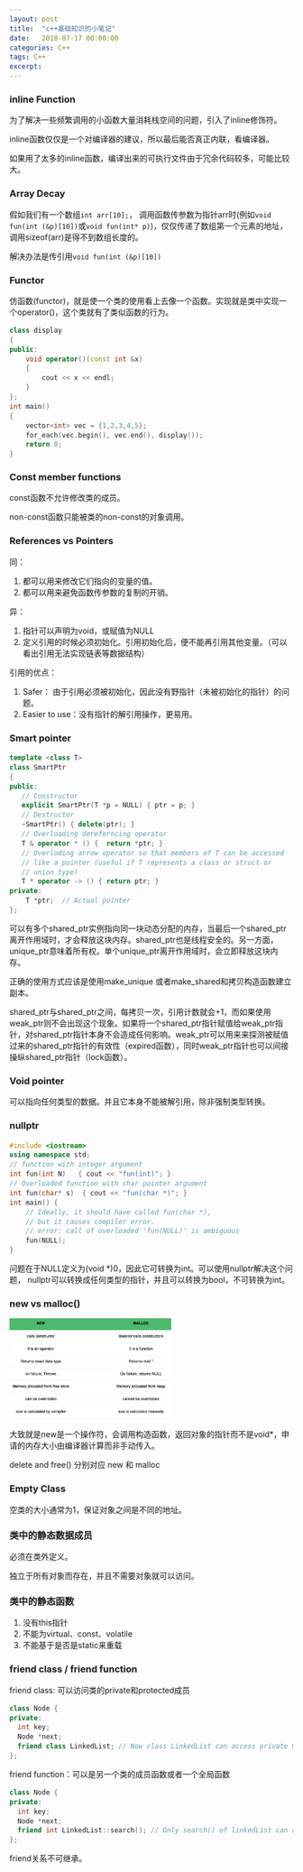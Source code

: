 ```yaml
---    
layout: post
title:  "c++基础知识的小笔记"
date:   2018-07-17 00:00:00
categories: C++
tags: C++
excerpt: 
---
```


### inline Function

为了解决一些频繁调用的小函数大量消耗栈空间的问题，引入了inline修饰符。

inline函数仅仅是一个对编译器的建议，所以最后能否真正内联，看编译器。

如果用了太多的inline函数，编译出来的可执行文件由于冗余代码较多，可能比较大。

### Array Decay

假如我们有一个数组`int arr[10];`，
调用函数传参数为指针arr时(例如`void fun(int (&p)[10])`或`void fun(int* p)`)，仅仅传递了数组第一个元素的地址，调用sizeof(arr)是得不到数组长度的。

解决办法是传引用`void fun(int (&p)[10])`

### Functor

仿函数(functor)，就是使一个类的使用看上去像一个函数。实现就是类中实现一个operator()，这个类就有了类似函数的行为。

```cpp
class display
{
public:
    void operator()(const int &x)
    {
        cout << x << endl; 
    } 
}; 
int main()
{
    vector<int> vec = {1,2,3,4,5};
    for_each(vec.begin(), vec.end(), display()); 
    return 0; 
} 
```

### Const member functions

const函数不允许修改类的成员。

non-const函数只能被类的non-const的对象调用。

### References vs Pointers

同：
1. 都可以用来修改它们指向的变量的值。
2. 都可以用来避免函数传参数的复制的开销。

异：
1. 指针可以声明为void，或赋值为NULL
2. 定义引用的时候必须初始化。引用初始化后，便不能再引用其他变量。（可以看出引用无法实现链表等数据结构）

引用的优点：
1. Safer： 由于引用必须被初始化，因此没有野指针（未被初始化的指针）的问题。
2. Easier to use：没有指针的解引用操作，更易用。

### Smart pointer

```cpp
template <class T>
class SmartPtr
{
public:
   // Constructor
   explicit SmartPtr(T *p = NULL) { ptr = p; }
   // Destructor
   ~SmartPtr() { delete(ptr); }
   // Overloading dereferncing operator
   T & operator * () {  return *ptr; }
   // Overloding arrow operator so that members of T can be accessed
   // like a pointer (useful if T represents a class or struct or 
   // union type)
   T * operator -> () { return ptr; }
private:
    T *ptr;  // Actual pointer
};
```

可以有多个shared_ptr实例指向同一块动态分配的内存，当最后一个shared_ptr离开作用域时，才会释放这块内存。shared_ptr也是线程安全的。另一方面，unique_ptr意味着所有权。单个unique_ptr离开作用域时，会立即释放这块内存。

正确的使用方式应该是使用make_unique 或者make_shared和拷贝构造函数建立副本。

shared_ptr与shared_ptr之间，每拷贝一次，引用计数就会+1，而如果使用weak_ptr则不会出现这个现象。如果将一个shared_ptr指针赋值给weak_ptr指针，对shared_ptr指针本身不会造成任何影响。weak_ptr可以用来来探测被赋值过来的shared_ptr指针的有效性（expired函数），同时weak_ptr指针也可以间接操纵shared_ptr指针（lock函数）。

### Void pointer

可以指向任何类型的数据。并且它本身不能被解引用，除非强制类型转换。

### nullptr

```cpp
#include <iostream>
using namespace std;
// function with integer argument
int fun(int N)   { cout << "fun(int)"; }
// Overloaded function with char pointer argument
int fun(char* s)  { cout << "fun(char *)"; }
int main() {
    // Ideally, it should have called fun(char *),
    // but it causes compiler error.
    // error: call of overloaded 'fun(NULL)' is ambiguous
    fun(NULL);  
}
```
问题在于NULL定义为(void *)0，因此它可转换为int。可以使用nullptr解决这个问题，
nullptr可以转换成任何类型的指针，并且可以转换为bool，不可转换为int。


### new vs malloc()

<img src="/images/cpp/1.png" width="57%" height="57%">

大致就是new是一个操作符，会调用构造函数，返回对象的指针而不是void*，申请的内存大小由编译器计算而非手动传入。

delete and free() 分别对应 new 和 malloc

### Empty Class

空类的大小通常为1，保证对象之间是不同的地址。

### 类中的静态数据成员

必须在类外定义。

独立于所有对象而存在，并且不需要对象就可以访问。

### 类中的静态函数

1. 没有this指针  
2. 不能为virtual、const、volatile  
3. 不能基于是否是static来重载

### friend class / friend function

friend class: 可以访问类的private和protected成员  
```cpp
class Node {
private:
  int key;
  Node *next;
  friend class LinkedList; // Now class LinkedList can access private members of Node
};
```

friend function：可以是另一个类的成员函数或者一个全局函数  
```cpp
class Node {
private:
  int key;
  Node *next;
  friend int LinkedList::search(); // Only search() of linkedList can access internal members
};
```

friend关系不可继承。






